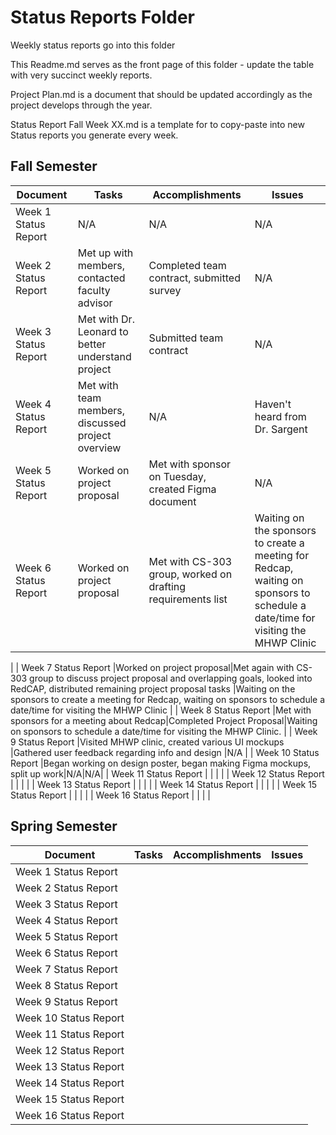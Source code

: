 # Status Reports Folder
Weekly status reports go into this folder

This Readme.md serves as the front page of this folder - update the table with very succinct weekly reports.

Project Plan.md is a document that should be updated accordingly as the project develops through the year.

Status Report Fall Week XX.md is a template for to copy-paste into new Status reports you generate every week.

## Fall Semester

| Document | Tasks | Accomplishments | Issues |
|---|---|---|---|
| Week 1 Status Report |N/A | N/A |N/A |
| Week 2 Status Report |Met up with members, contacted faculty advisor| Completed team contract, submitted survey |N/A |
| Week 3 Status Report |Met with Dr. Leonard to better understand project|Submitted team contract|N/A|
| Week 4 Status Report |Met with team members, discussed project overview|N/A|Haven't heard from Dr. Sargent|
| Week 5 Status Report |Worked on project proposal |Met with sponsor on Tuesday, created Figma document |N/A |
| Week 6 Status Report |Worked on project proposal |Met with CS-303 group, worked on drafting requirements list |Waiting on the sponsors to create a meeting for Redcap, waiting on sponsors to schedule a date/time for visiting the MHWP Clinic
 |
| Week 7 Status Report |Worked on project proposal|Met again with CS-303 group to discuss project proposal and overlapping goals, looked into RedCAP, distributed remaining project proposal tasks |Waiting on the sponsors to create a meeting for Redcap, waiting on sponsors to schedule a date/time for visiting the MHWP Clinic |
| Week 8 Status Report |Met with sponsors for a meeting about Redcap|Completed Project Proposal|Waiting on sponsors to schedule a date/time for visiting the MHWP Clinic. |
| Week 9 Status Report |Visited MHWP clinic, created various UI mockups |Gathered user feedback regarding info and design |N/A |
| Week 10 Status Report |Began working on design poster, began making Figma mockups, split up work|N/A|N/A|
| Week 11 Status Report | | | |
| Week 12 Status Report | | | |
| Week 13 Status Report | | | |
| Week 14 Status Report | | | |
| Week 15 Status Report | | | |
| Week 16 Status Report | | | |

## Spring Semester

| Document | Tasks | Accomplishments| Issues |
|---|---|---|---|
| Week 1 Status Report | | | |
| Week 2 Status Report | | | |
| Week 3 Status Report | | | |
| Week 4 Status Report | | | |
| Week 5 Status Report | | | |
| Week 6 Status Report | | | |
| Week 7 Status Report | | | |
| Week 8 Status Report | | | |
| Week 9 Status Report | | | |
| Week 10 Status Report | | | |
| Week 11 Status Report | | | |
| Week 12 Status Report | | | |
| Week 13 Status Report | | | |
| Week 14 Status Report | | | |
| Week 15 Status Report | | | |
| Week 16 Status Report | | | |

